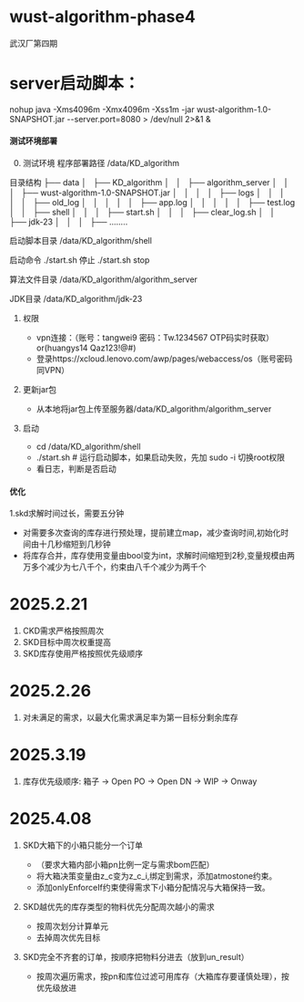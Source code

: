 # wust-algorithm-phase4

武汉厂第四期

# server启动脚本：
nohup java -Xms4096m -Xmx4096m -Xss1m -jar wust-algorithm-1.0-SNAPSHOT.jar --server.port=8080 > /dev/null 2>&1 &

#### 测试环境部署
0. 测试环境
   程序部署路径
/data/KD_algorithm

目录结构
├── data
│   ├── KD_algorithm
│   │   ├── algorithm_server
│   │   │   ├── wust-algorithm-1.0-SNAPSHOT.jar
│   │   │   │   ├── logs
│   │   │   │   │   ├── old_log
│   │   │   │   │   ├── app.log
│   │   │   │   │   ├── test.log
│   │   ├── shell
│   │   │   ├── start.sh
│   │   │   ├── clear_log.sh
│   │   ├── jdk-23
│   │   │   ├── ........




启动脚本目录
/data/KD_algorithm/shell

启动命令
./start.sh
停止
./start.sh stop

算法文件目录
/data/KD_algorithm/algorithm_server

JDK目录
/data/KD_algorithm/jdk-23


1. 权限
    - vpn连接：（账号：tangwei9  密码：Tw.1234567  OTP码实时获取）or(huangys14
Qaz123!@#)
    - 登录https://xcloud.lenovo.com/awp/pages/webaccess/os（账号密码同VPN）

2. 更新jar包
   - 从本地将jar包上传至服务器/data/KD_algorithm/algorithm_server
3. 启动
   - cd /data/KD_algorithm/shell 
   - ./start.sh # 运行启动脚本，如果启动失败，先加 sudo -i 切换root权限
   - 看日志，判断是否启动

#### 优化

1.skd求解时间过长，需要五分钟
- 对需要多次查询的库存进行预处理，提前建立map，减少查询时间,初始化时间由十几秒缩短到几秒钟
- 将库存合并，库存使用变量由bool变为int，求解时间缩短到2秒,变量规模由两万多个减少为七八千个，约束由八千个减少为两千个


# 2025.2.21
1. CKD需求严格按照周次
2. SKD目标中周次权重提高
3. SKD库存使用严格按照优先级顺序

# 2025.2.26
1. 对未满足的需求，以最大化需求满足率为第一目标分剩余库存

# 2025.3.19
1. 库存优先级顺序: 箱子 → Open PO → Open DN → WIP → Onway

# 2025.4.08
1. SKD大箱下的小箱只能分一个订单
   - （要求大箱内部小箱pn比例一定与需求bom匹配）
   - 将大箱决策变量由z_c变为z_c_i,绑定到需求，添加atmostone约束。
   - 添加onlyEnforceIf约束使得需求下小箱分配情况与大箱保持一致。

2. SKD越优先的库存类型的物料优先分配周次越小的需求
   - 按周次划分计算单元
   - 去掉周次优先目标
  
3. SKD完全不齐套的订单，按顺序把物料分进去（放到un_result）
   - 按周次遍历需求，按pn和库位过滤可用库存（大箱库存要谨慎处理），按优先级放进



